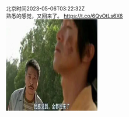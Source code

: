北京时间2023-05-06T03:22:32Z<br>熟悉的感觉，又回来了。 https://t.co/6QvOtLs6X6<br><img src='/temp/2023/1654567271518588928_0.jpg' width='250' height='250'><br>